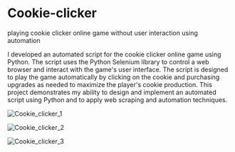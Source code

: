 # Cookie-clicker
playing cookie clicker online game without user interaction using automation


I developed an automated script for the cookie clicker online game using Python. The script uses the Python Selenium library to control a web browser and interact with the game's user interface. The script is designed to play the game automatically by clicking on the cookie and purchasing upgrades as needed to maximize the player's cookie production. This project demonstrates my ability to design and implement an automated script using Python and to apply web scraping and automation techniques.

![Cookie_clicker_1](https://user-images.githubusercontent.com/44795737/211887324-ac859047-f19f-41fc-bb84-d09f0adb6087.jpg)




![Cookie_clicker_2](https://user-images.githubusercontent.com/44795737/211887312-de200a6d-c364-43d2-b0fb-05697bd204b8.jpg)





![Cookie_clicker_3](https://user-images.githubusercontent.com/44795737/211887321-4bde5b05-0d2f-4cc7-8c5d-57a96e91c3b5.jpg)

